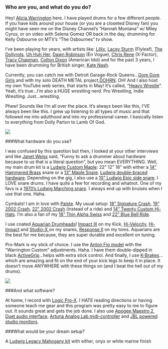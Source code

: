 ### Who are you, and what do you do?

Hey! [Alicia Warrington](https://youtu.be/U7Y2Q7fQ5qE) here. I have played drums for a few different people. If you have kids around your house (or you are a closeted Disney fan) you might have seen me on the Disney Channel’s “Hannah Montana” w/ Miley Cyrus, or on video with Selena Gomez OR back in the day, drumming for Kelly Osbourne on MTV’s “The Osbournes” tv show.

I’ve been playing for years, with artists like: [Lillix](https://twitter.com/lillixonline?lang=en), [Lacey Sturm](http://www.laceysturm.com/) (Flyleaf), [The Dollyrots](http://www.dollyrots.com/), [Uh Huh Her](http://www.uhhuhher.com/), [Dawn Robinson](https://en.wikipedia.org/wiki/Dawn_Robinson) (En Vogue), [Chris Rene](https://en.wikipedia.org/wiki/Chris_Rene) (X-Factor), [Tracy Chapman](http://www.tracychapman.com/), [Colton Dixon](http://www.coltondixon.com/) (American Idol) and for the past 3 years, I have been drumming for British singer, [Kate Nash](http://www.katenash.com/).

Currently, you can catch me with Detroit Garage-Rock Queens…[Gore Gore Girls](http://www.goregoregirls.com/) and with my solo DEATH METAL project,[DOHRN](https://dohrn.bandcamp.com/). OH! And I also host my own YouTube web series, that starts in May! It’s called, “[Heavy Wrestle](https://www.youtube.com/channel/UC7W2clCPzo9CK1JCy0vPoDg)". Yeah, it’s true…I’m also a HUGE wrestling nerd. Pro Wrestling, Indie Wrestling. Just…wrestling.

Phew! Sounds like I’m all over the place. It’s always been like this, I’VE always been like this. I grew up listening to all types of music and that followed me into adulthood and into my professional career. I basically listen to everything from Dolly Parton to Lamb Of God.

<img src="https://static-cashmusic.netdna-ssl.com/www/img/article/aw_2.jpg"/>

###What hardware do you use?

I was confused by this question but then, I looked at your other interviews and like [Janet Weiss](https://watt.cashmusic.org/writing/backlinejanetweiss) said, “Funny to ask a drummer about hardware because to us that is a literal question”, but you mean EVERYTHING. Well, my main drum kit is a [Ludwig Custom Maple](http://www.ludwig-drums.com/en-us/ludwig/products/drumkits):  22” 12” 18” with either a [14” Hammered Brass](http://www.ludwig-drums.com/en-us/ludwig/products/snare-drums/hammered-brass) snare or a [13” Maple Snare](http://www.ludwig-drums.com/en-us/ludwig/products/snare-drums/classic-maple). [Ludwig double-braced hardware](https://www.google.com). Depending on the gig, I also use a [10” Ludwig Epic side snare](http://www.guitarcenter.com/Ludwig/Epic-Side-Snare-Drum-with-Mount.gc). I LOVE snare drums. I have quite a few for recording and whatnot. One of my favs is a [1970’s Ludwig Marching snare](https://reverb.com/item/120847-ludwig-12-x-15-marching-snare-drum-1970-s-stainless-steel). I always end up with bruises when I use that one. Haha. 

Cymbals! I am in love with [Paiste](http://www.paiste.com/e/cymbalfam.php?menuid=3). My usual setup: [18” Signature Crash](https://www.youtube.com/watch?v=uQdhlaSbV0A), [19” 2002 Crash](http://www.musiciansfriend.com/drums-percussion/paiste-2002-crash-cymbal), [22” 2002 Crash](https://www.youtube.com/watch?v=5heLvb8lKo0) (instead of a ride) and [14” Twenty Custom Hi-Hats](http://memphisdrumshop.com/paiste-14-inch-twenty-custom-metal-hi-hat-cymbals-5156414). I’m also a fan of my [18” Thin Alpha Swiss](https://www.youtube.com/watch?v=6fXG48FdiVw) and [22” Blue Bell Ride](http://paiste.com/e/cymbals.php?category=1&family=3&action=category&menuid=238).

I use coated [Aquarian Drumheads](http://www.aquariandrumheads.com/)! [Impact III](http://shop.aquariandrumheads.com/c/bass-drumheads_impact-iii_coated) on my Kick, [Hi-Velocity](http://www.aquariandrumheads.com/products/acoustic-heads/snare-heads/hi-velocity/), [Hi-Impact](http://www.aquariandrumheads.com/products/acoustic-heads/snare-heads/hi-impact/) and [Studio-X ](http://www.aquariandrumheads.com/products/acoustic-heads/tom-tom-snare-drumheads/studio-x/)on my snares, [Response II](http://www.aquariandrumheads.com/products/acoustic-heads/tom-tom-heads/response-2-series/) on my toms. Aquarians are the best for me because, they are super durable and excellent on tuning.

Pro-Mark is my stick of choice. I use the [Anton Fig model](http://www.musiciansfriend.com/accessories/promark-anton-fig-signature-drumsticks) with the “Warrington Custom” adjustments. Haha. I have them double-dipped in black [ActiveGrip](http://www.idrumchicago.com/get-a-grip-promarks-new-active-grip-drum-stick-review/)…helps with extra stick control. And finally, I use [K-Brakes](https://www.kbrakes.com/)…which are amazing and fit on the end of your kick legs to keep it in place. It doesn’t move ANYWHERE with these things on (and I beat the hell out of my drums).


<img src="https://static-cashmusic.netdna-ssl.com/www/img/article/aw_3.jpg" />

###And what software?

At home, I record with [Logic Pro-X](https://www.apple.com/logic-pro/). I HATE reading directions or having someone teach me gear and this program was pretty easy to me to figure out. It sounds great and gets the job done. I also use [Apogee Maestro 2](http://www.apogeedigital.com/products/maestro), [Duet audio interface](http://www.apogeedigital.com/products/duet), [Arturia Analog Lab midi-controller](https://www.arturia.com/products/hybrid-synths/minilab/overview) and [JBL powered studio monitors](https://www.sweetwater.com/c404--JBL--Studio_Monitors).

###What would be your dream setup?

A [Ludwig Legacy Mahogany kit](http://www.ludwig-drums.com/en-us/ludwig/products/drumkits/legacy-mahogany)
 with either, onyx or white marine finish